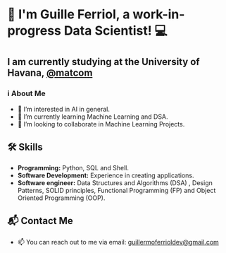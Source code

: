# 👋 I'm Guille Ferriol, a work-in-progress Data Scientist! 💻

## I am currently studying at the University of Havana, [@matcom](https://github.com/matcom)

###  ℹ️ About Me
- 👀 I’m interested in AI in general.
- 🌱 I’m currently learning Machine Learning and DSA.
- 💞️ I’m looking to collaborate in Machine Learning Projects.

## 🛠️ Skills
- **Programming:** Python, SQL and Shell.
- **Software Development:** Experience in creating applications.
- **Software engineer:** Data Structures and Algorithms (DSA) , Design Patterns, SOLID principles, Functional Programming (FP) and Object Oriented Programming (OOP).

## 📬 Contact Me
- 📫 You can reach out to me via email: guillermoferrioldev@gmail.com

<!---
guilleferrioldev/guilleferrioldev is a ✨ special ✨ repository because its `README.md` (this file) appears on your GitHub profile.
You can click the Preview link to take a look at your changes.
--->
